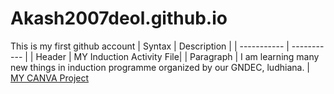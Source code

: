 # Akash2007deol.github.io
This is my first github account
	| Syntax | Description |
| ----------- | ----------- |
| Header | MY Induction Activity File|
| Paragraph | I am learning many new things in induction programme organized by our GNDEC, ludhiana. |
[MY CANVA Project](https://www.canva.com/design/DAGLRCExl_E/QhDLvtHegnUmkKVT7h-JBA/edit)
